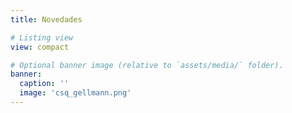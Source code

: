 ```yaml
---
title: Novedades

# Listing view
view: compact

# Optional banner image (relative to `assets/media/` folder).
banner:
  caption: ''
  image: 'csq_gellmann.png'
---
```

